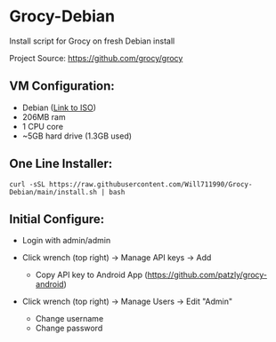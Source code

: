 # Grocy-Debian
Install script for Grocy on fresh Debian install

Project Source: https://github.com/grocy/grocy

## VM Configuration:
* Debian ([Link to ISO](https://cdimage.debian.org/debian-cd/current/amd64/iso-cd/debian-10.7.0-amd64-netinst.iso))
* 206MB ram
* 1 CPU core
* ~5GB hard drive (1.3GB used)

## One Line Installer:
```
curl -sSL https://raw.githubusercontent.com/Will711990/Grocy-Debian/main/install.sh | bash
```

## Initial Configure:
* Login with admin/admin

* Click wrench (top right) -> Manage API keys -> Add
  * Copy API key to Android App (https://github.com/patzly/grocy-android)
  
* Click wrench (top right) -> Manage Users -> Edit "Admin"
  * Change username
  * Change password
